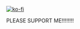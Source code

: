 [![ko-fi](https://ko-fi.com/img/githubbutton_sm.svg)](https://ko-fi.com/O4O515DIW5)




PLEASE SUPPORT ME!!!!!!!!
